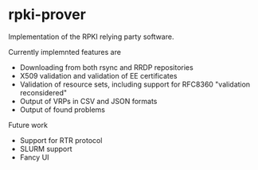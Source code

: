 # rpki-prover

Implementation of the RPKI relying party software.

Currently implemnted features are

- Downloading from both rsync and RRDP repositories
- X509 validation and validation of EE certificates 
- Validation of resource sets, including support for RFC8360 "validation reconsidered"
- Output of VRPs in CSV and JSON formats
- Output of found problems

Future work
- Support for RTR protocol
- SLURM support
- Fancy UI

